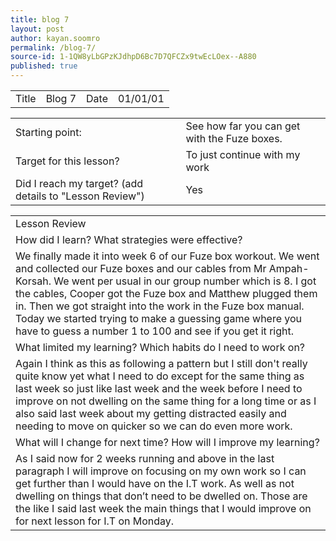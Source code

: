 ```yaml
---
title: blog 7
layout: post
author: kayan.soomro
permalink: /blog-7/
source-id: 1-1QW8yLbGPzKJdhpD6Bc7D7QFCZx9twEcLOex--A880
published: true
---
```

<table>
  <tr>
    <td>Title</td>
    <td>Blog 7</td>
    <td>Date</td>
    <td>01/01/01</td>
  </tr>
</table>


<table>
  <tr>
    <td>Starting point:</td>
    <td>See how far you can get with the Fuze boxes.</td>
  </tr>
  <tr>
    <td>Target for this lesson?</td>
    <td>To just continue with my work</td>
  </tr>
  <tr>
    <td>Did I reach my target? 
(add details to "Lesson Review")</td>
    <td> Yes </td>
  </tr>
</table>


<table>
  <tr>
    <td>Lesson Review</td>
  </tr>
  <tr>
    <td>How did I learn? What strategies were effective? </td>
  </tr>
  <tr>
    <td>We finally made it into week 6 of our Fuze box workout. We went and collected our Fuze boxes and our cables from Mr Ampah-Korsah. We went per usual in our group number which is 8. I got the cables, Cooper got the Fuze box and Matthew plugged them in. Then we got straight into the work in the Fuze box manual. Today we started trying to make a guessing game where you have to guess a number 1 to 100 and see if you get it right.   </td>
  </tr>
  <tr>
    <td>What limited my learning? Which habits do I need to work on? </td>
  </tr>
  <tr>
    <td>Again I think as this as following a pattern but I still don't really quite know yet what I need to do except for the same thing as last week so just like last week and the week before I need to improve on not dwelling on the same thing for a long time or as I also said last week about my getting distracted easily and needing to move on quicker so we can do even more work.</td>
  </tr>
  <tr>
    <td>What will I change for next time? How will I improve my learning?</td>
  </tr>
  <tr>
    <td>As I said now for 2 weeks running and above in the last paragraph I will improve on focusing on my own work so I can get further than I would have on the I.T work. As well as not dwelling on things that don’t need to be dwelled on. Those are the like I said last week the main things that I would improve on for next lesson for I.T on Monday.</td>
  </tr>
</table>


